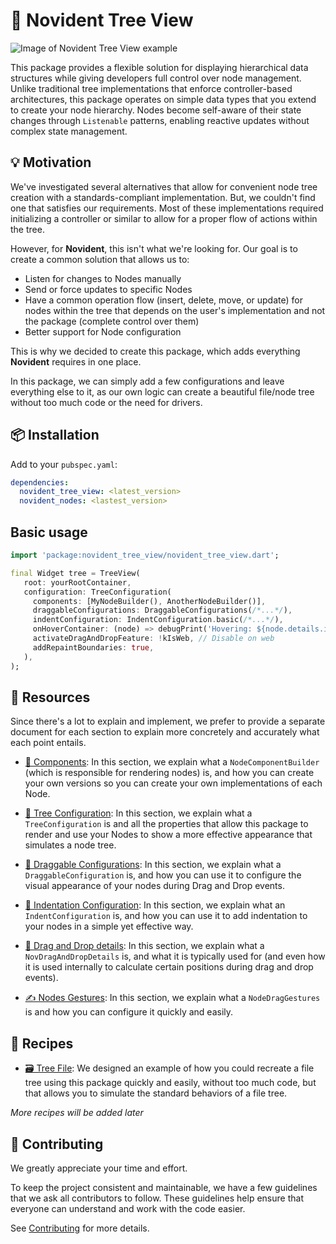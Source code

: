 # 🌳 Novident Tree View 

<p>
  <img 
    src="https://github.com/user-attachments/assets/f8900c61-438b-4742-b0aa-c383eb269b3e" 
    alt="Image of Novident Tree View example" 
  />
</p>

This package provides a flexible solution for displaying hierarchical data structures while giving developers full control over node management. Unlike traditional tree implementations that enforce controller-based architectures, this package operates on simple data types that you extend to create your node hierarchy. Nodes become self-aware of their state changes through `Listenable` patterns, enabling reactive updates without complex state management.

## 💡 Motivation 

We've investigated several alternatives that allow for convenient node tree creation with a standards-compliant implementation. But, we couldn't find one that satisfies our requirements. Most of these implementations required initializing a controller or similar to allow for a proper flow of actions within the tree.

However, for **Novident**, this isn't what we're looking for. Our goal is to create a common solution that allows us to:

* Listen for changes to Nodes manually
* Send or force updates to specific Nodes
* Have a common operation flow (insert, delete, move, or update) for nodes within the tree that depends on the user's implementation and not the package (complete control over them)
* Better support for Node configuration

This is why we decided to create this package, which adds everything **Novident** requires in one place. 

In this package, we can simply add a few configurations and leave everything else to it, as our own logic can create a beautiful file/node tree without too much code or the need for drivers.

## 📦 Installation 

Add to your `pubspec.yaml`:

```yaml
dependencies:
  novident_tree_view: <latest_version>
  novident_nodes: <lastest_version>
```

## Basic usage

```dart
import 'package:novident_tree_view/novident_tree_view.dart';

final Widget tree = TreeView(
   root: yourRootContainer,
   configuration: TreeConfiguration(
     components: [MyNodeBuilder(), AnotherNodeBuilder()],
     draggableConfigurations: DraggableConfigurations(/*...*/),
     indentConfiguration: IndentConfiguration.basic(/*...*/),
     onHoverContainer: (node) => debugPrint('Hovering: ${node.details.id}'),
     activateDragAndDropFeature: !kIsWeb, // Disable on web
     addRepaintBoundaries: true,
   ), 
);

```


## 🔎 Resources

Since there's a lot to explain and implement, we prefer to provide a separate document for each section to explain more concretely and accurately what each point entails.

* [📲 Components](https://github.com/Novident/novident-tree-view/blob/master/doc/components.md): In this section, we explain what a `NodeComponentBuilder` (which is responsible for rendering nodes) is, and how you can create your own versions so you can create your own implementations of each Node.

* [🌲 Tree Configuration](https://github.com/Novident/novident-tree-view/blob/master/doc/tree_configuration.md): In this section, we explain what a `TreeConfiguration` is and all the properties that allow this package to render and use your Nodes to show a more effective appearance that simulates a node tree.

* [🤏 Draggable Configurations](https://github.com/Novident/novident-tree-view/blob/master/doc/draggable_configuration.md): In this section, we explain what a `DraggableConfiguration` is, and how you can use it to configure the visual appearance of your nodes during Drag and Drop events.

* [📏 Indentation Configuration](https://github.com/Novident/novident-tree-view/blob/master/doc/indentation_configuration.md): In this section, we explain what an `IndentConfiguration` is, and how you can use it to add indentation to your nodes in a simple yet effective way.

* [📜 Drag and Drop details](https://github.com/Novident/novident-tree-view/blob/master/doc/drag_and_drop_details.md): In this section, we explain what a `NovDragAndDropDetails` is, and what it is typically used for (and even how it is used internally to calculate certain positions during drag and drop events).

* [✍️ Nodes Gestures](https://github.com/Novident/novident-tree-view/blob/master/doc/nodes_gestures.md): In this section, we explain what a `NodeDragGestures` is and how you can configure it quickly and easily.

## 📝 Recipes

* [🗃️ Tree File](https://github.com/Novident/novident-tree-view/blob/master/doc/recipes/tree_file/tree_file.md): We designed an example of how you could recreate a file tree using this package quickly and easily, without too much code, but that allows you to simulate the standard behaviors of a file tree.

_More recipes will be added later_

## 🌳 Contributing

We greatly appreciate your time and effort.

To keep the project consistent and maintainable, we have a few guidelines that we ask all contributors to follow. These guidelines help ensure that everyone can understand and work with the code easier.

See [Contributing](https://github.com/Novident/novident-tree-view/blob/master/CONTRIBUTING.md) for more details.
